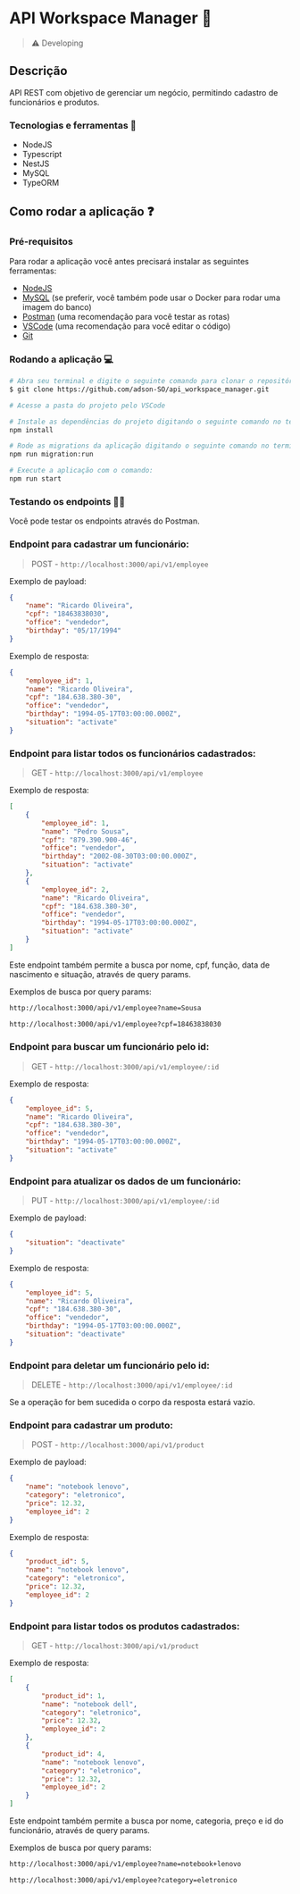 # API Workspace Manager 👔

> ⚠️ Developing

## Descrição

API REST com objetivo de gerenciar um negócio, permitindo cadastro de funcionários e produtos.

### Tecnologias e ferramentas 🧰

- NodeJS
- Typescript
- NestJS
- MySQL
- TypeORM

## Como rodar a aplicação ❓

### Pré-requisitos

Para rodar a aplicação você antes precisará instalar as seguintes ferramentas:

- [NodeJS](https://nodejs.org/en/)
- [MySQL](https://www.mysql.com/downloads/) (se preferir, você também pode usar o Docker para rodar uma imagem do banco)
- [Postman](https://www.postman.com) (uma recomendação para você testar as rotas)
- [VSCode](https://code.visualstudio.com/) (uma recomendação para você editar o código)
- [Git](https://git-scm.com/)

### Rodando a aplicação 💻

```bash
# Abra seu terminal e digite o seguinte comando para clonar o repositório:
$ git clone https://github.com/adson-SO/api_workspace_manager.git

# Acesse a pasta do projeto pelo VSCode

# Instale as dependências do projeto digitando o seguinte comando no terminal:
npm install

# Rode as migrations da aplicação digitando o seguinte comando no terminal:
npm run migration:run

# Execute a aplicação com o comando: 
npm run start
```

### Testando os endpoints 👨‍💻

Você pode testar os endpoints através do Postman.

### Endpoint para cadastrar um funcionário:
> POST - `http://localhost:3000/api/v1/employee`

Exemplo de payload:

```json
{
    "name": "Ricardo Oliveira",
    "cpf": "18463838030",
    "office": "vendedor",
    "birthday": "05/17/1994"
}
```

Exemplo de resposta:

```json
{
    "employee_id": 1,
    "name": "Ricardo Oliveira",
    "cpf": "184.638.380-30",
    "office": "vendedor",
    "birthday": "1994-05-17T03:00:00.000Z",
    "situation": "activate"
}
```

### Endpoint para listar todos os funcionários cadastrados:
> GET - `http://localhost:3000/api/v1/employee`

Exemplo de resposta:

```json
[
    {
        "employee_id": 1,
        "name": "Pedro Sousa",
        "cpf": "879.390.900-46",
        "office": "vendedor",
        "birthday": "2002-08-30T03:00:00.000Z",
        "situation": "activate"
    },
    {
        "employee_id": 2,
        "name": "Ricardo Oliveira",
        "cpf": "184.638.380-30",
        "office": "vendedor",
        "birthday": "1994-05-17T03:00:00.000Z",
        "situation": "activate"
    }
]
```

Este endpoint também permite a busca por nome, cpf, função, data de nascimento e situação, através de query params. 

Exemplos de busca por query params:

```bash
http://localhost:3000/api/v1/employee?name=Sousa

http://localhost:3000/api/v1/employee?cpf=18463838030
```

### Endpoint para buscar um funcionário pelo id:
> GET - `http://localhost:3000/api/v1/employee/:id`

Exemplo de resposta:

```json
{
    "employee_id": 5,
    "name": "Ricardo Oliveira",
    "cpf": "184.638.380-30",
    "office": "vendedor",
    "birthday": "1994-05-17T03:00:00.000Z",
    "situation": "activate"
}
```

### Endpoint para atualizar os dados de um funcionário:
> PUT - `http://localhost:3000/api/v1/employee/:id`

Exemplo de payload:

```json
{
    "situation": "deactivate"
}
```

Exemplo de resposta:

```json
{
    "employee_id": 5,
    "name": "Ricardo Oliveira",
    "cpf": "184.638.380-30",
    "office": "vendedor",
    "birthday": "1994-05-17T03:00:00.000Z",
    "situation": "deactivate"
}
```

### Endpoint para deletar um funcionário pelo id:
> DELETE - `http://localhost:3000/api/v1/employee/:id`

Se a operação for bem sucedida o corpo da resposta estará vazio.

### Endpoint para cadastrar um produto:
> POST - `http://localhost:3000/api/v1/product`

Exemplo de payload:

```json
{
    "name": "notebook lenovo",
    "category": "eletronico",
    "price": 12.32,
    "employee_id": 2
}
```

Exemplo de resposta:

```json
{
    "product_id": 5,
    "name": "notebook lenovo",
    "category": "eletronico",
    "price": 12.32,
    "employee_id": 2
}
```

### Endpoint para listar todos os produtos cadastrados:
> GET - `http://localhost:3000/api/v1/product`

Exemplo de resposta:

```json
[
    {
        "product_id": 1,
        "name": "notebook dell",
        "category": "eletronico",
        "price": 12.32,
        "employee_id": 2
    },
    {
        "product_id": 4,
        "name": "notebook lenovo",
        "category": "eletronico",
        "price": 12.32,
        "employee_id": 2
    }
]
```

Este endpoint também permite a busca por nome, categoria, preço e id do funcionário, através de query params. 

Exemplos de busca por query params:

```bash
http://localhost:3000/api/v1/employee?name=notebook+lenovo

http://localhost:3000/api/v1/employee?category=eletronico
```
